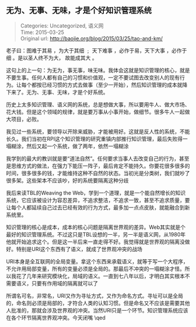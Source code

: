 无为、无事、无味，才是个好知识管理系统
---
    
> Categories: Uncategorized, 语义网  
> Time: 2015-03-25  
> Original url: <http://baojie.org/blog/2015/03/25/tao-and-km/>
    
老子曰：图难于其易 ，为大于其细 ﹔ 天下难事 ，必作于易，天下大事 ，必作于细 。是以圣人终不为大， 故能成其大 。

这句上的上一句：为无为，事无事，味无味。我体会这就是知识管理的核心，就是不要生事。任何人都有自己的习惯和价值观，一定不要试图去改变别人的现有行为。让每个都按已经习惯的方式去做事（至少一开始），然后知识管理的成本就降下来了。无为、无事、无味，才是个好系统。

历史上太多知识管理、语义网的系统，总是想做大事，所以要用牛人、做大市场、花大钱。但是这个领域的规律，就是要万事从小事开始，做细节。很多牛人一起做大项目，必败。

我见过一些系统，要领导以开除来威胁，才能被用好。这就是反人性的系统，不能长久。我们当初在RPI这个知识管理的研究重镇内部推行知识管理，最后失败得一塌糊涂，然后又起一个系统，做了两年，依然一塌糊涂

我学到的最大的教训就是要“道法自然”。任何要求当事人去改变自己的行为，甚至是思维方式的做法，在强力下能压一阵子，最后肯定不能持久。你要花很多很多的时间，很多很多的钱，才能维持这种不自然的状态。当初光是分类树，我们就吵了很多架。这些架本不应该吵，好的系统要隔离这种分歧

我后来读TBL的Weaving the Web，学到一个道理，就是一个能自然增长的知识系统，它应该被设计为容忍差异，不追求整洁，不追求一致，甚至不追求质量，要让每个人都延续自己过去已经有效的行为方式，最多加一点点皮肤，就能融合到新系统里。

知识管理的核心是成本，成本的核心问题是隔离世界观的差异。Web其实就是个最好的知识管理系统。不过这只是TBL设想的一半，另一半是语义网，从1980年他就开始追求这个。但是这一半后来一直走得不好。我觉得就是世界观的隔离没做好。特别是URI这个东西有了语义，就成了世界观冲突的战场

URI本身是全互联网的全局变量。拿这个东西来承载语义，就等于写一个大程序，不允许用局部变量，所有的变量必须是全局的。那最后不冲突的一塌糊涂才怪。所以我花了几年来研究模块化，局域的语义。一直到七八年以后，才明白其实根本不需要语义，只要有作用域的隔离就可以了

所谓名可名，非常名，URI又作为寻址方式，又作为命名方式。寻址可以是全局的，命名则必须是局部的，才符合人类的认知习惯。但是命名又不应该是需要其他人批准的，那就会涉及世界观的冲突。当然URI只是一个环节。知识管理系统应该在各个环节隔离世界观冲突。今天闭嘴 \qed 